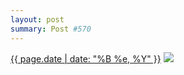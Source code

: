 ```yaml
---
layout: post
summary: Post #570
---
```


<p>
  <time><a href="/570">{{ page.date | date: "%B %e, %Y" }}</a></time>
  <a href="/570"><img src="{{ site.assets_url }}/570-640.jpg" srcset="{{ site.assets_url }}/570-320.jpg 320w, {{ site.assets_url }}/570-640.jpg 640w, {{ site.assets_url }}/570-960.jpg 960w, {{ site.assets_url }}/570-1280.jpg 1280w" sizes="(min-width: 700px) 50vw, calc(100vw - 2rem)" /></a>
</p>
